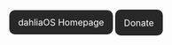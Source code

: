 <!DOCTYPE html>
<html>
<head>
<meta name="viewport" content="width=device-width, initial-scale=1">
<!-- Add icon library -->
<link rel="stylesheet" href="https://cdnjs.cloudflare.com/ajax/libs/font-awesome/4.7.0/css/font-awesome.min.css">
<style>
.home {
  background-color: #282828;
  border: none;
  color: white;
  padding: 12px 16px;
  border-radius: 10px;  
  height: 41.5px;
  font-size: 16px;
  cursor: pointer;
}  
.donate{
  background-color: #282828;
  border: none;
  color: white;
  padding: 13.5px 16px;
  border-radius: 10px;  
  height: 44px;
  font-size: 16px;
  cursor: pointer;  
}

</style>
</head>
<body>

<a class="home" style="text-decoration:none" style="margin:5px;" href="https://dahliaos.io">dahliaOS Homepage</a>
<a class="fa fa-heart , donate" style="text-decoration:none" style="margin:5px;" href="https://opencollective.com/dahliaos" > Donate</a>
</body>
</html>
